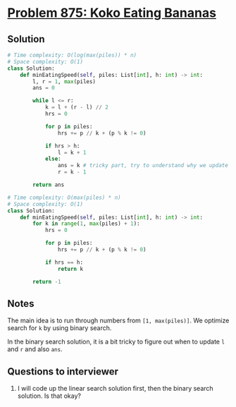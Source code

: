 # [Problem 875: Koko Eating Bananas](https://leetcode.com/problems/koko-eating-bananas/)

## Solution

```py
# Time complexity: O(log(max(piles)) * n)
# Space complexity: O(1)
class Solution:
    def minEatingSpeed(self, piles: List[int], h: int) -> int:
        l, r = 1, max(piles)
        ans = 0

        while l <= r:
            k = l + (r - l) // 2
            hrs = 0

            for p in piles:
                hrs += p // k + (p % k != 0)

            if hrs > h:
                l = k + 1
            else:
                ans = k # tricky part, try to understand why we update ans here
                r = k - 1

        return ans

# Time complexity: O(max(piles) * n)
# Space complexity: O(1)
class Solution:
    def minEatingSpeed(self, piles: List[int], h: int) -> int:
        for k in range(1, max(piles) + 1):
            hrs = 0

            for p in piles:
                hrs += p // k + (p % k != 0)

            if hrs == h:
                return k

        return -1
```

## Notes

The main idea is to run through numbers from `[1, max(piles)]`. We optimize search for `k` by using binary search.

In the binary search solution, it is a bit tricky to figure out when to update `l` and `r` and also `ans`.

## Questions to interviewer

1. I will code up the linear search solution first, then the binary search solution. Is that okay?
